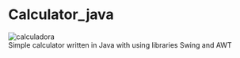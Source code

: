 # Calculator_java
![calculadora](https://user-images.githubusercontent.com/78618492/133894955-9da338ac-0062-428f-9ac0-a250d8695808.png)
<br/>
Simple calculator written in Java with using libraries Swing and AWT

